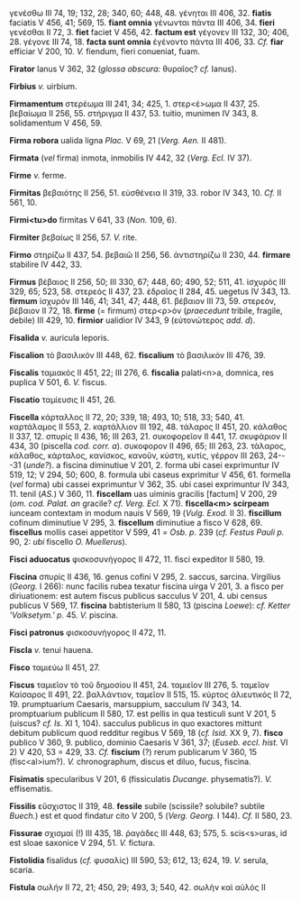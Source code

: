 γενέσθω III 74, 19; 132, 28; 340, 60; 448, 48. γένηται III 406, 32.
**fiatis** faciatis V 456, 41; 569, 15. **fiant omnia** γένωνται πάντα
III 406, 34. **fieri** γενέσθαι II 72, 3. **fiet** faciet V 456, 42.
**factum est** γέγονεν III 132, 30; 406, 28. γέγονε III 74, 18. **facta
sunt omnia** ἐγένοντο πάντα III 406, 33. *Cf.* **fiar** efficiar V 200,
10. *V.* fiendum, fieri conueniat, fuam.

**Firator** Ianus V 362, 32 (*glossa ob­scura:* θυραῖος? *cf.* Ianus).

**Firbius** *v.* uirbium.

**Firmamentum** στερέωμα III 241, 34; 425, 1. στερ\<έ\>ωμα II 437, 25.
βεβαίωμα II 256, 55. στήριγμα II 437, 53. tuitio, munimen IV 343, 8.
solidamentum V 456, 59.

**Firma robora** ualida ligna *Plac.* V 69, 21 (*Verg. Aen.* II 481).

**Firmata** (*vel* firma) inmota, inmobilis IV 442, 32 (*Verg. Ecl.*
IV 37).

**Firme** *v.* ferme.

**Firmitas** βεβαιότης II 256, 51. εὐσθένεια II 319, 33. robor IV 343,
10. *Cf.* II 561, 10.

**Firmi\<tu\>do** firmitas V 641, 33 (*Non.* 109, 6).

**Firmiter** βεβαίως II 256, 57. *V.* rite.

**Firmo** στηρίζω II 437, 54. βεβαιῶ II 256, 56. ἀντιστηρίζω II 230, 44.
**firmare** stabilire IV 442, 33.

**Firmus** βέβαιος II 256, 50; III 330, 67; 448, 60; 490, 52; 511, 41.
ἰσχυρός III 329, 65; 523, 58. στερεός II 437, 23. ἑδραῖος II 284, 45.
uegetus IV 343, 13. **firmum** ἰσχυρόν III 146, 41; 341, 47; 448, 61.
βέβαιον III 73, 59. στερεόν, βέβαιον II 72, 18. **firme** (= firmum)
στερ\<ρ\>όν (*praecedunt* tribile, fragile, debile) III 429, 10.
**firmior** ualidior IV 343, 9 (εὐτονώτερος *add. d*).

**Fisalida** *v.* auricula leporis.

**Fiscalion** τὸ βασιλικόν III 448, 62. **fiscalium** τὸ βασιλικόν III
476, 39.

**Fiscalis** ταμιακός II 451, 22; III 276, 6. **fiscalia** palati\<n\>a,
domnica, res puplica V 501, 6. *V.* fiscus.

**Fiscatio** ταμίευσις II 451, 26.

**Fiscella** κάρταλλος II 72, 20; 339, 18; 493, 10; 518, 33; 540, 41.
καρτάλαμος II 553, 2. καρτάλλιον III 192, 48. τάλαρος II 451, 20.
κάλαθος II 337, 12. σπυρίς II 436, 16; III 263, 21. συκοφορεῖον II 441,
17. σκυφάριον II 434, 30 (piscella *cod. corr. a*). συκοφορον II 496,
65; III 263, 23. τάλαρος, κάλαθος, κάρταλος, κανίσκος, κανοῦν, κύστη,
κυτίς, γέρρον III 263, 24---31 (*unde?*). a fiscina diminutiue V 201, 2.
forma ubi casei exprimuntur IV 519, 12; V 294, 50; 600, 8. formula ubi
caseus exprimitur V 456, 61. formella (*vel* forma) ubi cassei
exprimuntur V 362, 35. ubi casei exprimuntur IV 343, 11. tenil (*AS.*) V
360, 11. **fiscellam** uas uiminis gracilis [factum] V 200, 29 (*om.
cod. Palat. an* gracile? *cf. Verg. Ecl.* X 71). **fiscella\<m\>
scirpeam** iunceam contextam in modum nauis V 569, 19 (*Vulg. Exod.*
II 3). **fiscillum** cofinum diminutiue V 295, 3. **fiscellum**
diminutiue a fisco V 628, 69. **fiscellus** mollis casei appetitor V
599, 41 *= Osb. p.* 239 (*cf. Festus Pauli p.* 90, 2: *ubi* fiscello *O.
Muellerus*).

**Fisci aduocatus** φισκοσυνήγορος II 472, 11. fisci expeditor II 580,
19.

**Fiscina** σπυρίς II 436, 16. genus cofini V 295, 2. saccus, sarcina.
Virgi­lius (*Georg.* I 266): nunc facilis rubea texatur fiscina uirga V
201, 3. a fisco per diriuationem: est autem fiscus publicus sacculus V
201, 4. ubi census publicus V 569, 17. **fiscina** babtisterium II 580,
13 (piscina *Loewe*): *cf. Ketter 'Volksetym.' p.* 45. *V.* piscina.

**Fisci patronus** φισκοσυνήγορος II 472, 11.

**Fiscla** *v.* tenui hauena.

**Fisco** ταμιεύω II 451, 27.

**Fiscus** ταμιεῖον τὸ τοῦ δημοσίου II 451, 24. ταμιεῖον III 276, 5.
ταμεῖον Καίσαρος II 491, 22. βαλλάντιον, τα­μεῖον II 515, 15. κύρτος
ἁλιευτικός II 72, 19. prumptuarium Caesaris, marsuppium, sacculum IV
343, 14. promptuarium publicum II 580, 17. est pellis in qua testiculi
sunt V 201, 5 (uiscus? *cf. Is.* XI 1, 104). sacculus publicus in quo
exactores mittunt debitum publicum quod redditur regibus V 569, 18
(*cf. Isid.* XX 9, 7). **fisco** publico V 360, 9. publico, dominio
Caesaris V 361, 37; (*Euseb. eccl. hist.* VI 2) V 420, 53 = 429, 33.
*Cf.* **fiscium** (?) rerum publicarum V 360, 15 (fisc\<al\>ium?). *V.*
chronographum, discus et diluo, fucus, fiscina.

**Fisimatis** specularibus V 201, 6 (fissiculatis *Ducange.*
physematis?). *V.* effisematis.

**Fissilis** εὔσχιστος II 319, 48. **fessile** subile (scissile?
solubile? subtile *Buech.*) est et quod findatur cito V 200, 5 (*Verg.*
*Georg.* I 144). *Cf.* II 580, 23.

**Fissurae** σχισμαί (!) III 435, 18. ῥαγάδες III 448, 63; 575, 5.
scis\<s\>uras, id est sloae saxonice V 294, 51. *V.* fictura.

**Fistolidia** fisalidus (*cf.* φυσαλίς) III 590, 53; 612, 13; 624, 19.
*V.* serula, scaria.

**Fistula** σωλήν II 72, 21; 450, 29; 493, 3; 540, 42. σωλὴν καὶ αὐλός
II
